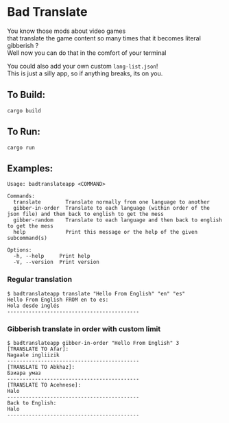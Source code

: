 # Bad Translate
You know those mods about video games\
that translate the game content so many times that it becomes literal gibberish ?\
Well now you can do that in the comfort of your terminal

You could also add your own custom `lang-list.json`!\
This is just a silly app, so if anything breaks, its on you.

## To Build:
```
cargo build
```

## To Run:
```
cargo run
```

## Examples:
```
Usage: badtranslateapp <COMMAND>

Commands:
  translate        Translate normally from one language to another
  gibber-in-order  Translate to each language (within order of the json file) and then back to english to get the mess
  gibber-random    Translate to each language and then back to english to get the mess
  help             Print this message or the help of the given subcommand(s)

Options:
  -h, --help     Print help
  -V, --version  Print version
```

### Regular translation
```
$ badtranslateapp translate "Hello From English" "en" "es"
Hello From English FROM en to es:
Hola desde inglés
-------------------------------------------
```

### Gibberish translate in order with custom limit
```
$ badtranslateapp gibber-in-order "Hello From English" 3
[TRANSLATE TO Afar]:
Nagaale ingliizik
-------------------------------------------
[TRANSLATE TO Abkhaz]:
Бзиара умаз
-------------------------------------------
[TRANSLATE TO Acehnese]:
Halo
-------------------------------------------
Back to English:
Halo
-------------------------------------------
```

